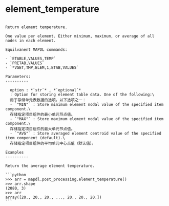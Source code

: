 # element_temperature

````{method} PostProcessing.element_temperature(option='AVG')

Return element temperature.

One value per element. Either minimum, maximum, or average of all nodes in each element.

Equilvanent MAPDL commands:

- `ETABLE,VALUES,TEMP`
- `PRETAB,VALUES`
- `*VGET,TMP,ELEM,1,ETAB,VALUES`

Parameters:
----------

  option : *`str`* , *`optional`*
  : Option for storing element table data. One of the following:\
  用于存储单元表数据的选项。以下选项之一：
  - `"MIN"` : Store minimum element nodal value of the specified item component.\
  存储指定项目组件的最小单元节点值。
  - `"MAX"` : Store maximum element nodal value of the specified item component.\
  存储指定项目组件的最大单元节点值。
  - `"AVG"` : Store averaged element centroid value of the specified item component (default).\
  存储指定项目组件的平均单元中心点值（默认值）。

Examples
----------

Return the average element temperature.

```python
>>> arr = mapdl.post_processing.element_temperature()
>>> arr.shape
(2080, 3)
>>> arr
array([20., 20., 20., ..., 20., 20., 20.])
```



````